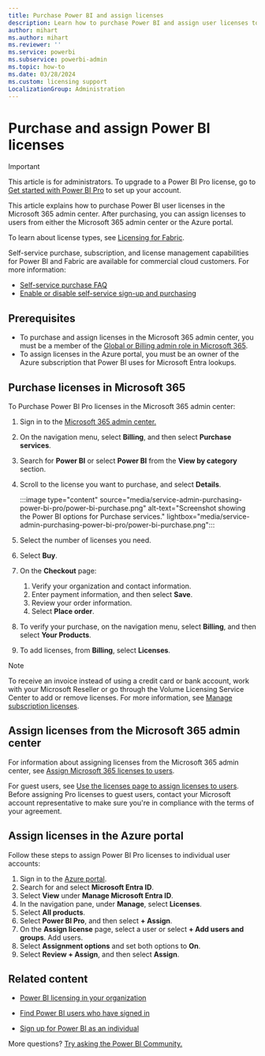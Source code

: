 ```yaml
---
title: Purchase Power BI and assign licenses
description: Learn how to purchase Power BI and assign user licenses to users so they can access content and collaborate with others in the Power BI service.
author: mihart
ms.author: mihart
ms.reviewer: ''
ms.service: powerbi
ms.subservice: powerbi-admin
ms.topic: how-to
ms.date: 03/28/2024
ms.custom: licensing support
LocalizationGroup: Administration
---
```


# Purchase and assign Power BI licenses

> [!IMPORTANT]
> This article is for administrators. To upgrade to a Power BI Pro license, go to [Get started with Power BI Pro](https://go.microsoft.com/fwlink/?LinkId=2106428&clcid=0x409&cmpid=pbidocs-purchasing-power-bi-pro) to set up your account.

This article explains how to purchase Power BI user licenses in the Microsoft 365 admin center. After purchasing, you can assign licenses to users from either the Microsoft 365 admin center or the Azure portal.

To learn about license types, see [Licensing for Fabric](/power-bi/fundamentals/service-features-license-type).

Self-service purchase, subscription, and license management capabilities for Power BI and Fabric are available for commercial cloud customers. For more information:

- [Self-service purchase FAQ](/microsoft-365/commerce/subscriptions/self-service-purchase-faq)  
- [Enable or disable self-service sign-up and purchasing](./service-admin-disable-self-service.md)

## Prerequisites

- To purchase and assign licenses in the Microsoft 365 admin center, you must be a member of the [Global or Billing admin role in Microsoft 365](https://support.office.com/article/about-office-365-admin-roles-da585eea-f576-4f55-a1e0-87090b6aaa9d).
- To assign licenses in the Azure portal, you must be an owner of the Azure subscription that Power BI uses for Microsoft Entra lookups.

## Purchase licenses in Microsoft 365

To Purchase Power BI Pro licenses in the Microsoft 365 admin center:

1. Sign in to the [Microsoft 365 admin center.](https://admin.microsoft.com)
1. On the navigation menu, select **Billing**, and then select **Purchase services**.
1. Search for **Power BI** or select **Power BI** from the **View by category** section.
1. Scroll to the license you want to purchase, and select **Details**.

    :::image type="content" source="media/service-admin-purchasing-power-bi-pro/power-bi-purchase.png" alt-text="Screenshot showing the Power BI options for Purchase services." lightbox="media/service-admin-purchasing-power-bi-pro/power-bi-purchase.png":::

1. Select the number of licenses you need.
1. Select **Buy**.
1. On the **Checkout** page:
   1. Verify your organization and contact information.
   1. Enter payment information, and then select **Save**.
   1. Review your order information.
   1. Select **Place order**.
1. To verify your purchase, on the navigation menu, select **Billing**, and then select **Your Products**.
1. To add licenses, from **Billing**, select **Licenses**.

> [!NOTE]
> To receive an invoice instead of using a credit card or bank account, work with your Microsoft Reseller or go through the Volume Licensing Service Center to add or remove licenses. For more information, see [Manage subscription licenses](/microsoft-365/commerce/licenses/buy-licenses).

## Assign licenses from the Microsoft 365 admin center

For information about assigning licenses from the Microsoft 365 admin center, see [Assign Microsoft 365 licenses to users](/office365/admin/manage/assign-licenses-to-users).

For guest users, see [Use the licenses page to assign licenses to users](/office365/admin/manage/assign-licenses-to-users#assign-licenses-to-users-on-the-licenses-page). Before assigning Pro licenses to guest users, contact your Microsoft account representative to make sure you're in compliance with the terms of your agreement.

## Assign licenses in the Azure portal

Follow these steps to assign Power BI Pro licenses to individual user accounts:

1. Sign in to the [Azure portal](https://portal.azure.com/).
1. Search for and select **Microsoft Entra ID**.
1. Select **View** under **Manage Microsoft Entra ID**.
1. In the navigation pane, under **Manage**, select **Licenses**.
1. Select **All products**.
1. Select **Power BI Pro**, and then select **+ Assign**.
1. On the **Assign license** page, select a user or select **+ Add users and groups**. Add users.
1. Select **Assignment options** and set both options to **On**.
1. Select **Review + Assign**, and then select **Assign**.

## Related content

- [Power BI licensing in your organization](service-admin-licensing-organization.md)

- [Find Power BI users who have signed in](../admin/service-admin-access-usage.md)

- [Sign up for Power BI as an individual](../fundamentals/service-self-service-signup-for-power-bi.md)

More questions? [Try asking the Power BI Community.](https://community.powerbi.com/)
